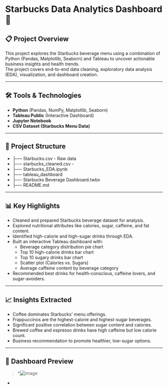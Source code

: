 # Starbucks Data Analytics Dashboard 🚀

## 📋 Project Overview
This project explores the Starbucks beverage menu using a combination of Python (Pandas, Matplotlib, Seaborn) and Tableau to uncover actionable business insights and health trends.  
The project covers end-to-end data cleaning, exploratory data analysis (EDA), visualization, and dashboard creation.

---

## 🛠 Tools & Technologies
- **Python** (Pandas, NumPy, Matplotlib, Seaborn)
- **Tableau Public** (Interactive Dashboard)
- **Jupyter Notebook**
- **CSV Dataset (Starbucks Menu Data)**
---
## 📂 Project Structure
- ├── Starbucks.csv - Raw data 
- ├── starbucks_cleaned.csv - 
- ├── Starbucks_EDA.ipynb 
- ├── tableau_dashboard 
- ├── Starbucks Beverage Dashboard.twbx 
- ├── README.md
---

## 📊 Key Highlights
- Cleaned and prepared Starbucks beverage dataset for analysis.
- Explored nutritional attributes like calories, sugar, caffeine, and fat content.
- Identified high-calorie and high-sugar drinks through EDA.
- Built an interactive Tableau dashboard with:
  - Beverage category distribution pie chart
  - Top 10 high-calorie drinks bar chart
  - Top 10 sugary drinks bar chart
  - Scatter plot (Calories vs. Sugars)
  - Average caffeine content by beverage category
- Recommended best drinks for health-conscious, caffeine lovers, and sugar-avoiders.

---

## 📈 Insights Extracted
- Coffee dominates Starbucks' menu offerings.
- Frappuccinos are the highest-calorie and highest-sugar beverages.
- Significant positive correlation between sugar content and calories.
- Brewed coffee and espresso drinks have high caffeine but low calorie count.
- Business recommendation to promote healthier, low-sugar options.

---
## 📸 Dashboard Preview
> *![image](https://github.com/user-attachments/assets/6538212d-5fdd-4021-8dba-d7ed50f2b5ad)
*

